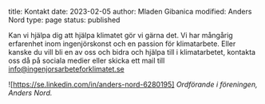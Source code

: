 title: Kontakt
date: 2023-02-05
author: Mladen Gibanica
modified: Anders Nord
type: page
status: published

Kan vi hjälpa dig att hjälpa klimatet gör vi gärna det. Vi har mångårig
erfarenhet inom ingenjörskonst och en passion för klimatarbete.
Eller kanske du vill bli en av oss och bidra och hjälpa till i klimatarbetet,
kontakta oss då på sociala medier eller skicka ett mail till [info@ingenjorsarbeteforklimatet.se](mailto:info@ingenjorsarbeteforklimatet.se)

![https://se.linkedin.com/in/anders-nord-6280195]
*Ordförande i föreningen, Anders Nord.*
